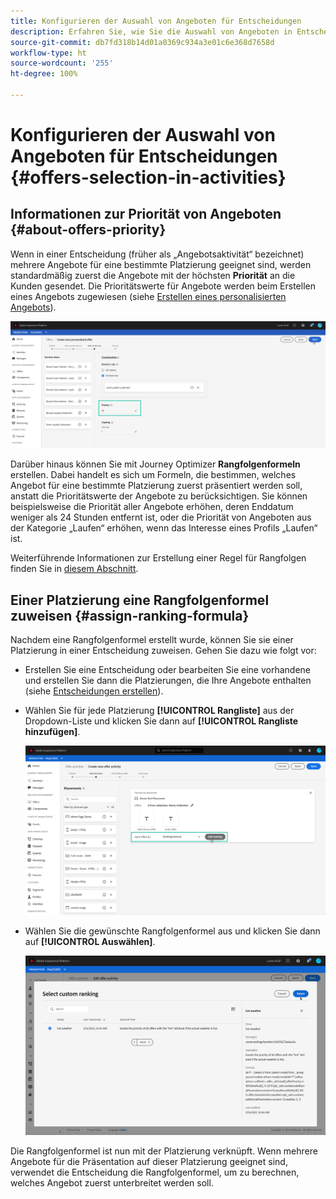 ```yaml
---
title: Konfigurieren der Auswahl von Angeboten für Entscheidungen
description: Erfahren Sie, wie Sie die Auswahl von Angeboten in Entscheidungen verwalten.
source-git-commit: db7fd318b14d01a0369c934a3e01c6e368d7658d
workflow-type: ht
source-wordcount: '255'
ht-degree: 100%

---
```


# Konfigurieren der Auswahl von Angeboten für Entscheidungen {#offers-selection-in-activities}

## Informationen zur Priorität von Angeboten {#about-offers-priority}

Wenn in einer Entscheidung (früher als „Angebotsaktivität“ bezeichnet) mehrere Angebote für eine bestimmte Platzierung geeignet sind, werden standardmäßig zuerst die Angebote mit der höchsten **Priorität** an die Kunden gesendet. Die Prioritätswerte für Angebote werden beim Erstellen eines Angebots zugewiesen (siehe [Erstellen eines personalisierten Angebots](../offer-library/creating-personalized-offers.md)).

![](../../assets/offer-priority.png)

Darüber hinaus können Sie mit Journey Optimizer **Rangfolgenformeln** erstellen. Dabei handelt es sich um Formeln, die bestimmen, welches Angebot für eine bestimmte Platzierung zuerst präsentiert werden soll, anstatt die Prioritätswerte der Angebote zu berücksichtigen. Sie können beispielsweise die Priorität aller Angebote erhöhen, deren Enddatum weniger als 24 Stunden entfernt ist, oder die Priorität von Angeboten aus der Kategorie „Laufen“ erhöhen, wenn das Interesse eines Profils „Laufen“ ist.

Weiterführende Informationen zur Erstellung einer Regel für Rangfolgen finden Sie in [diesem Abschnitt](../offer-library/create-ranking-formulas.md).

## Einer Platzierung eine Rangfolgenformel zuweisen {#assign-ranking-formula}

Nachdem eine Rangfolgenformel erstellt wurde, können Sie sie einer Platzierung in einer Entscheidung zuweisen. Gehen Sie dazu wie folgt vor:

* Erstellen Sie eine Entscheidung oder bearbeiten Sie eine vorhandene und erstellen Sie dann die Platzierungen, die Ihre Angebote enthalten (siehe [Entscheidungen erstellen](../offer-activities/create-offer-activities.md)).

* Wählen Sie für jede Platzierung **[!UICONTROL Rangliste]** aus der Dropdown-Liste und klicken Sie dann auf **[!UICONTROL Rangliste hinzufügen]**.

   ![](../../assets/offer-activity-ranking.png)

* Wählen Sie die gewünschte Rangfolgenformel aus und klicken Sie dann auf **[!UICONTROL Auswählen]**.

   ![](../../assets/ranking-selection.png)

Die Rangfolgenformel ist nun mit der Platzierung verknüpft. Wenn mehrere Angebote für die Präsentation auf dieser Platzierung geeignet sind, verwendet die Entscheidung die Rangfolgenformel, um zu berechnen, welches Angebot zuerst unterbreitet werden soll.
